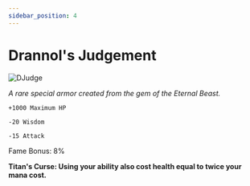 ```yaml
---
sidebar_position: 4
---
```


# Drannol's Judgement

![DJudge](https://vwiki.valorserver.com/api/item/picture/drannol's%20judgement)

<i>A rare special armor created from the gem of the Eternal Beast.</i>

    +1000 Maximum HP
    
    -20 Wisdom
    
    -15 Attack
    
Fame Bonus: 8%

**Titan's Curse: Using your ability also cost health equal to twice your mana cost.**
